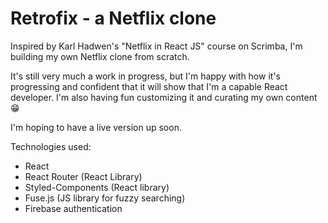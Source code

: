 # Retrofix - a Netflix clone

Inspired by Karl Hadwen's "Netflix in React JS" course on Scrimba, I'm building my own Netflix clone from scratch.

It's still very much a work in progress, but I'm happy with how it's progressing and confident that it will show that I'm a capable React developer. I'm also having fun customizing it and curating my own content 😁

I'm hoping to have a live version up soon.

Technologies used:

- React
- React Router (React Library)
- Styled-Components (React library)
- Fuse.js (JS library for fuzzy searching)
- Firebase authentication
